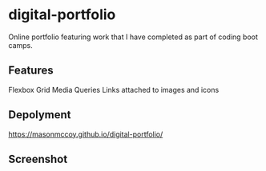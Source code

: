 # digital-portfolio
Online portfolio featuring work that I have completed as part of coding boot camps.

## Features
Flexbox
Grid
Media Queries
Links attached to images and icons

## Depolyment
https://masonmccoy.github.io/digital-portfolio/

## Screenshot

